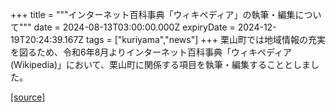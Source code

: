 +++
title = """インターネット百科事典「ウィキペディア」の執筆・編集について"""
date = 2024-08-13T03:00:00.000Z
expiryDate = 2024-12-19T20:24:39.167Z
tags = ["kuriyama","news"]
+++
栗山町では地域情報の充実を図るため、令和6年8月よりインターネット百科事典「ウィキペディア(Wikipedia)」において、栗山町に関係する項目を執筆・編集することとしました。

[[source]](https://www.town.kuriyama.hokkaido.jp/soshiki/53/28460.html)
